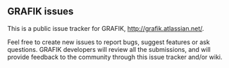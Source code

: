 ## GRAFIK issues

This is a public issue tracker for GRAFIK, http://grafik.atlassian.net/.

Feel free to create new issues to report bugs, suggest features or ask questions. GRAFIK developers will review all the submissions, and will provide feedback to the community through this issue tracker and/or wiki.
